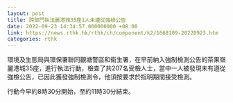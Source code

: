 ```yaml
---
layout: post
title: 跨部門執法麗港城35座1人未遵從強檢公告
date: 2022-09-23 14:34:57.000000000 +08:00
link: https://news.rthk.hk/rthk/ch/component/k2/1668109-20220923.htm
categories: rthk
---
```


環境及生態局與環保署聯同觀塘警區和衞生署，在早前納入強制檢測公告的茶果嶺麗港城35座，進行執法行動，檢查了共207名受檢人士，當中一人被發現未有遵從強檢公告，已因此獲發強制檢測令，他須按要求於指明期間接受檢測。

行動今早約8時30分開始，至約11時30分結束。
